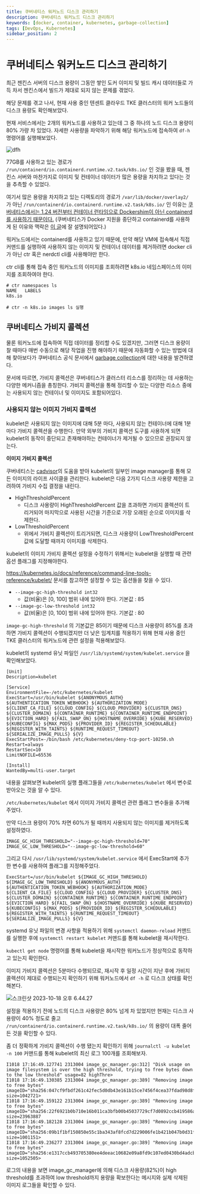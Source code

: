```yaml
---
title: 쿠버네티스 워커노드 디스크 관리하기
description: 쿠버네티스 워커노드 디스크 관리하기
keywords: [docker, container, kubernetes, garbage-collection]
tags: [DevOps, Kubernetes]
sidebar_position: 2
---
```


# 쿠버네티스 워커노드 디스크 관리하기

최근 젠킨스 서버의 디스크 용량이 그동안 쌓인 도커 이미지 및 빌드 캐시 데이터들로 가득 차서 젠킨스에서 빌드가 제대로 되지 않는 문제를 겪었다.

해당 문제를 겪고 나서, 현재 사용 중인 텐센트 클라우드 TKE 클러스터의 워커 노드들의 디스크 용량도 확인해보았다.

현재 서비스에서는 2개의 워커노드를 사용하고 있는데 그 중 하나의 노드 디스크 용량이 80% 가량 차 있었다. 자세한 사용량을 파악하기 위해 해당 워커노드에 접속하여 `df-h` 명령어를 실행해보았다.

![dfh](https://p.ipic.vip/d1deym.png)

<!--truncate-->

77GB를 사용하고 있는 경로가 `/run/containerd/io.containerd.runtime.v2.task/k8s.io/` 인 것을 봤을 때, 젠킨스 서버와 마찬가지로 이미지 및 컨테이너 데이터가 많은 용량을 차지하고 있다는 것을 추측할 수 있었다.

여기서 많은 용량을 차지하고 있는 디렉토리의 경로가 `/var/lib/docker/overlay2/` 가 아닌 `/run/containerd/io.containerd.runtime.v2.task/k8s.io/` 인 이유는 [쿠버네티스에서는 1.24 버전부터 컨테이너 런타임으로 Dockershim이 아닌 containerd를 사용하기 때문이다.](https://kubernetes.io/ko/docs/setup/production-environment/container-runtimes)
(쿠버네티스가 Docker 지원을 중단하고 containerd를 사용하게 된 이유와 맥락은 [이 글](https://www.linkedin.com/pulse/containerd%EB%8A%94-%EB%AC%B4%EC%97%87%EC%9D%B4%EA%B3%A0-%EC%99%9C-%EC%A4%91%EC%9A%94%ED%95%A0%EA%B9%8C-sean-lee/?originalSubdomain=kr)에 잘 설명되어있다.)

워커노드에서는 containerd를 사용하고 있기 때문에, 만약 해당 VM에 접속해서 직접 커맨드를 실행하여 사용하지 않는 이미지 및 컨테이너 데이터를 제거하려면 docker cli가 아닌 ctr 혹은 nerdctl cli를 사용해야만 한다.

ctr cli를 통해 접속 중인 워커노드의 이미지를 조회하려면 k8s.io 네임스페이스의 이미지를 조회하여야 한다.

```shell
# ctr namespaces ls
NAME   LABELS
k8s.io

# ctr -n k8s.io images ls 실행
```

## 쿠버네티스 가비지 콜렉션

물론 워커노드에 접속하여 직접 데이터를 정리할 수도 있겠지만, 그러면 디스크 용량이 찰 때마다 매번 수동으로 해당 작업을 진행 해야하기 때문에 자동화할 수 있는 방법에 대해 찾아보다가 쿠버네티스 공식 문서에서 [garbage collection](https://kubernetes.io/docs/concepts/architecture/garbage-collection/)에 대한 내용을 발견하였다.

문서에 따르면, 가비지 콜렉션은 쿠버네티스가 클러스터 리소스를 정리하는 데 사용하는 다양한 메커니즘을 총칭한다. 가비지 콜렉션을 통해 정리할 수 있는 다양한 리소스 중에는 사용되지 않는 컨테이너 및 이미지도 포함되어있다.

### 사용되지 않는 이미지 가비지 콜렉션

kubelet은 사용되지 않는 이미지에 대해 5분 마다, 사용되지 않는 컨테이너에 대해 1분마다 가비지 콜렉션을 수행한다. 만약 외부의 가비지 콜렉션 도구를 사용하게 되면 kubelet의 동작이 중단되고 존재해야하는 컨테이너가 제거될 수 있으므로 권장되지 않는다.

**이미지 가비지 콜렉션**

쿠버네티스는 [cadvisor](https://github.com/google/cadvisor/)의 도움을 받아 kubelet의 일부인 image manager를 통해 모든 이미지의 라이프 사이클을 관리한다. kubelet은 다음 2가지 디스크 사용량 제한을 고려하여 가비지 수집 결정을 내린다.

- HighThresholdPercent
  - 디스크 사용량이 HighThresholdPercent 값을 초과하면 가비지 콜렉션이 트리거되어 마지막으로 사용된 시간을 기준으로 가장 오래된 순으로 이미지를 삭제한다.
- LowThresholdPercent
  - 위에서 가비지 콜렉션이 트리거되면, 디스크 사용량이 LowThresholdPercent 값에 도달할 때까지 이미지를 삭제한다.

kubelet의 이미지 가비지 콜렉션 설정을 수정하기 위해서는 kubelet을 실행할 때 관련 옵션 플래그를 지정해야한다.

https://kubernetes.io/docs/reference/command-line-tools-reference/kubelet/ 문서를 참고하면 설정할 수 있는 옵션들을 찾을 수 있다.

- `--image-gc-high-threshold int32`
  - 값(비율)은 [0, 100] 범위 내에 있어야 한다. 기본값 : 85
- `--image-gc-low-threshold int32`
  - 값(비율)은 [0, 100] 범위 내에 있어야 한다. 기본값 : 80

`image-gc-high-threshold` 의 기본값은 85이기 때문에 디스크 사용량이 85%를 초과하면 가비지 콜렉션이 수행되겠지만 더 낮은 임계치를 적용하기 위해 현재 사용 중인 TKE 클러스터의 워커노드에 관련 설정을 적용해보았다.

kubelet의 systemd 유닛 파일인 `/usr/lib/systemd/system/kubelet.service` 을 확인해보았다.

```
[Unit]
Description=kubelet

[Service]
EnvironmentFile=-/etc/kubernetes/kubelet
ExecStart=/usr/bin/kubelet ${ANONYMOUS_AUTH} ${AUTHENTICATION_TOKEN_WEBHOOK} ${AUTHORIZATION_MODE} ${CLIENT_CA_FILE} ${CLOUD_CONFIG} ${CLOUD_PROVIDER} ${CLUSTER_DNS} ${CLUSTER_DOMAIN} ${CONTAINER_RUNTIME} ${CONTAINER_RUNTIME_ENDPOINT} ${EVICTION_HARD} ${FAIL_SWAP_ON} ${HOSTNAME_OVERRIDE} ${KUBE_RESERVED} ${KUBECONFIG} ${MAX_PODS} ${PROVIDER_ID} ${REGISTER_SCHEDULABLE} ${REGISTER_WITH_TAINTS} ${RUNTIME_REQUEST_TIMEOUT} ${SERIALIZE_IMAGE_PULLS} ${V}
ExecStartPost=-/bin/bash /etc/kubernetes/deny-tcp-port-10250.sh
Restart=always
RestartSec=10
LimitNOFILE=65536

[Install]
WantedBy=multi-user.target
```

내용을 살펴보면 kubelet의 실행 플래그들을 `/etc/kubernetes/kubelet` 에서 변수로 받아오는 것을 알 수 있다.

`/etc/kubernetes/kubelet` 에서 이미지 가비지 콜렉션 관련 플래그 변수들을 추가해주었다.

만약 디스크 용량이 70% 차면 60%가 될 때까지 사용되지 않는 이미지를 제거하도록 설정하였다.

```
IMAGE_GC_HIGH_THRESHOLD="--image-gc-high-threshold=70"
IMAGE_GC_LOW_THRESHOLD="--image-gc-low-threshold=60"
```

그리고 다시 `/usr/lib/systemd/system/kubelet.service` 에서 ExecStart에 추가한 변수를 사용하여 플래그를 지정해주었다.

```
ExecStart=/usr/bin/kubelet ${IMAGE_GC_HIGH_THRESHOLD} ${IMAGE_GC_LOW_THRESHOLD} ${ANONYMOUS_AUTH} ${AUTHENTICATION_TOKEN_WEBHOOK} ${AUTHORIZATION_MODE} ${CLIENT_CA_FILE} ${CLOUD_CONFIG} ${CLOUD_PROVIDER} ${CLUSTER_DNS} ${CLUSTER_DOMAIN} ${CONTAINER_RUNTIME} ${CONTAINER_RUNTIME_ENDPOINT} ${EVICTION_HARD} ${FAIL_SWAP_ON} ${HOSTNAME_OVERRIDE} ${KUBE_RESERVED} ${KUBECONFIG} ${MAX_PODS} ${PROVIDER_ID} ${REGISTER_SCHEDULABLE} ${REGISTER_WITH_TAINTS} ${RUNTIME_REQUEST_TIMEOUT} ${SERIALIZE_IMAGE_PULLS} ${V}
```

systemd 유닛 파일의 변경 사항을 적용하기 위해 `systemctl daemon-reload` 커맨드를 실행한 후에 `systemctl restart kubelet` 커맨드를 통해 kubelet을 재시작한다.

`kubectl get node` 명령어를 통해 kubelet을 재시작한 워커노드가 정상적으로 동작하고 있는지 확인한다.

이미지 가비지 콜렉션은 5분마다 수행되므로, 재시작 후 일정 시간이 지난 후에 가비지 콜렉션이 제대로 수행되는지 확인하기 위해 워커노드에서 `df -h` 로 디스크 상태를 확인해본다.

![스크린샷 2023-10-18 오후 6.44.27](https://p.ipic.vip/rrugrr.png)

설정을 적용하기 전에 노드의 디스크 사용량은 80% 넘게 차 있었지만 현재는 디스크 사용량이 40% 정도로 줄고 `/run/containerd/io.containerd.runtime.v2.task/k8s.io/` 의 용량이 대폭 줄어든 것을 확인할 수 있다.

좀 더 정확하게 가비지 콜렉션이 수행 됐는지 확인하기 위해 `journalctl -u kubelet -n 100` 커맨드를 통해 kubelet의 최신 로그 100개를 조회해보자.

```
I1018 17:16:49.127741 2313004 image_gc_manager.go:312] "Disk usage on image filesystem is over the high threshold, trying to free bytes down to the low threshold" usage=82 highThre>
I1018 17:16:49.130385 2313004 image_gc_manager.go:389] "Removing image to free bytes" imageID="sha256:047cf9fbdf261c42fec5d0db43e161b15ce7456f4cea37fdad98d8fae840079f" size=1042721>
I1018 17:16:49.159122 2313004 image_gc_manager.go:389] "Removing image to free bytes" imageID="sha256:22f6921b0b710e16b011ca3bfb00b45037729cf7d0892ccb419586aa7e313c22" size=23963887
I1018 17:16:49.182128 2313004 image_gc_manager.go:389] "Removing image to free bytes" imageID="sha256:09b1f1bf150850e55c1ba343af8fcd7d229006fe1b421b047b0d31f9db82a06e" size=1001151>
I1018 17:16:49.236277 2313004 image_gc_manager.go:389] "Removing image to free bytes" imageID="sha256:e1317ccb493705380ee4deeac10682e09a8fd9c107ed0430bd4adcb0a01c9445" size=1052505>
```

로그의 내용을 보면 image_gc_manager에 의해 디스크 사용량(82%)이 high threshold를 초과하여 low threshold까지 용량을 확보한다는 메시지와 실제 삭제된 이미지 로그들을 확인할 수 있다.
